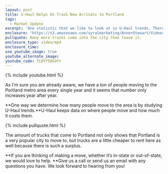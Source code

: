 ```yaml
---
layout: post
title: U-Haul Helps Us Track New Arrivals to Portland
tags:
  - Market Update
excerpt: 'One statistic that we like to look at is U-Haul trends. There are a ton of trucks coming into the city, but few are leaving.'
enclosure: 'https://s3.amazonaws.com/vyralmarketing/Anne+Stewart/Videos/2017/U-Haul+Helps+Us+Track+New+Arrivals+to+Portland+-+Oregon+Real+Estate+Agent.mp4'
pullquote: Many more trucks come into the city than leave it.
enclosure_type: video/mp4
enclosure_time:
use_youtube_image: true
youtube_alternate_image:
youtube_code: TLDYf5Dk9tY
---
```



{% include youtube.html %}

As I'm sure you are already aware, we have a ton of people moving to the Portland metro area every single year and it seems that number only increases year after year.&nbsp;

**One way we determine how many people move to the area is by studying U-Haul trends.**U-Haul keeps data on where people move and how much it costs them.&nbsp;

{% include pullquote.html %}

The amount of trucks that come to Portland not only shows that Portland is a very popular city to move to, but trucks are a little cheaper to rent here as well because there is such a surplus.

**If you are thinking of making a move, whether it’s in-state or out-of-state, we would love to help.&nbsp;**Give us a call or send us an email with any questions you have. We look forward to hearing from you!